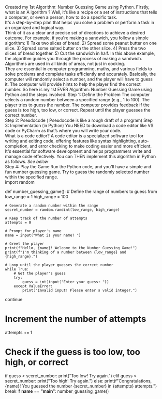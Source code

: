 Created my 1st Algorithm: Number Guessing Game using Python. 
Firstly, what is an 
A
 lgorithm
 ?
 Well, it’s like a recipe or a set of instructions that tells a computer, or even a person, how to 
do a specific task.  
It's a step-by-step plan that helps you solve a problem or perform a task in an organized and 
logical way.  
Think of it as a clear and precise set of directions to achieve a desired outcome. 
For example, if you're making a sandwich, you follow a simple algorithm: 
1) 
Take two slices of bread. 
2) 
Spread some peanut butter on one slice. 
3) 
Spread some salted butter on the other slice. 
4) 
Press the two slices of bread together. 
5) 
Cut the sandwich in half. 
In this above example, the algorithm guides you through the process of making a sandwich.  
Algorithms are used in all kinds of areas, not just in cooking.  
They are essential in computer programming, maths, and various fields to solve problems 
and complete tasks efficiently and accurately. 
Basically, the computer will randomly select a number, and the player will have to guess it. 
The computer will provide hints to help the player find the correct number. 
So here is my 1st EVER Algorithm: Number Guessing Game using Python and 
the steps involved. 
Step 1: Define the Problem 
The computer selects a random number between a specified range (e.g., 1 to 100). 
The player tries to guess the number. 
The computer provides feedback if the guess is too high, too low, or correct. 
Repeat until the player guesses the correct number.  
Step 2:
 Pseudocode
 ( Pseudocode is like a rough draft of a program) 
Step 3: Implementation (in Python) 
You NEED to download a code editor like VS code or PyCharm as that’s where you will write 
your code.  
What is a code editor?  A code editor is a specialized software tool for writing and 
editing code, offering features like syntax highlighting, auto-completion, and error checking 
to make coding easier and more efficient.  
It's essential for software development and helps programmers write and manage code 
effectively. 
You can THEN implement this algorithm in Python as follows. *See below*  
Step 4: Play the Game Run the Python code, and you'll have a simple and fun number 
guessing game. Try to guess the randomly selected number within the specified range.  
import random 
 
def number_guessing_game(): 
    # Define the range of numbers to guess from 
    low_range = 1 
    high_range = 100 
 
    # Generate a random number within the range 
    secret_number = random.randint(low_range, high_range) 
 
    # Keep track of the number of attempts 
    attempts = 0 
 
    # Prompt for player's name 
    name = input("What is your name? ") 
 
    # Greet the player 
    print(f"Hello, {name}! Welcome to the Number Guessing Game!") 
    print(f"I'm thinking of a number between {low_range} and {high_range}.") 
 
    # Loop until the player guesses the correct number 
    while True: 
        # Get the player's guess 
        try: 
            guess = int(input("Enter your guess: ")) 
        except ValueError: 
            print("Invalid input! Please enter a valid integer.") 
continue 
# Increment the number of attempts 
attempts += 1 
# Check if the guess is too low, too high, or correct 
if guess < secret_number: 
print("Too low! Try again.") 
elif guess > secret_number: 
print("Too high! Try again.") 
else: 
print(f"Congratulations, {name}! You guessed the number {secret_number} in 
{attempts} attempts.") 
break 
if __name__ == "__main__": 
number_guessing_game() 
